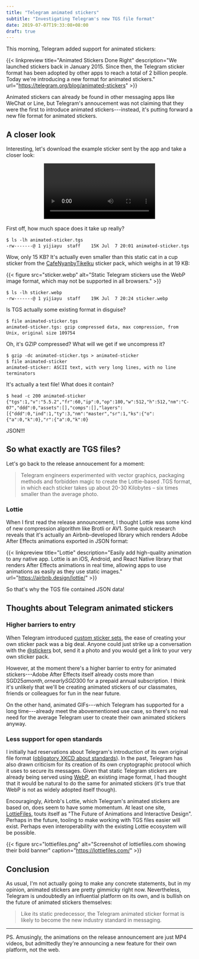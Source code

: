 ```yaml
---
title: "Telegram animated stickers"
subtitle: "Investigating Telegram's new TGS file format"
date: 2019-07-07T19:33:08+08:00
draft: true
---
```


This morning, Telegram added support for animated stickers:

{{< linkpreview title="Animated Stickers Done Right"
description="We launched stickers back in January 2015. Since then, the Telegram sticker format has been adopted by other apps to reach a total of 2 billion people. Today we're introducing a new format for animated stickers."
url="https://telegram.org/blog/animated-stickers" >}}

Animated stickers can already be found in other messaging apps like WeChat or Line, but Telegram's
annoucement was not claiming that they were the first to introduce animated stickers---instead, it's
putting forward a new file format for animated stickers.

## A closer look

Interesting, let's download the example sticker sent by the app and take a closer look:
<div style="text-align: center;">
  <video autoplay loop title="Screenshot of the release announcement in the Telegram app together with an animated sticker">
    <source src="announcement.mp4" type="video/mp4">
    <img src="announcement.png" alt="HTML5 video not supported">
  </video>
</div>

First off, how much space does it take up really?

```console
$ ls -lh animated-sticker.tgs 
-rw-------@ 1 yijiayu  staff    15K Jul  7 20:01 animated-sticker.tgs
```

Wow, only 15 KB? It's actually even smaller than this static cat in a cup sticker from the
[CafeNyanbyTikelku](https://t.me/addstickers/CafeNyanbyTikelku) sticker pack, which weighs in at 19
KB:

{{< figure src="sticker.webp" alt="Static Telegram stickers use the WebP image format, which may not be supported in all browsers." >}}

```console
$ ls -lh sticker.webp 
-rw-------@ 1 yijiayu  staff    19K Jul  7 20:24 sticker.webp
```

Is TGS actually some existing format in disguise?

```console
$ file animated-sticker.tgs 
animated-sticker.tgs: gzip compressed data, max compression, from Unix, original size 109754
```

Oh, it's GZIP compressed? What will we get if we uncompress it?

```console
$ gzip -dc animated-sticker.tgs > animated-sticker
$ file animated-sticker
animated-sticker: ASCII text, with very long lines, with no line terminators
```

It's actually a text file! What does it contain?

```console
$ head -c 200 animated-sticker
{"tgs":1,"v":"5.5.2","fr":60,"ip":0,"op":180,"w":512,"h":512,"nm":"C-07","ddd":0,"assets":[],"comps":[],"layers":[{"ddd":0,"ind":1,"ty":3,"nm":"master","sr":1,"ks":{"o":{"a":0,"k":0},"r":{"a":0,"k":0}
```

JSON!!!

## So what exactly are TGS files?

Let's go back to the release annoucement for a moment:

> Telegram engineers experimented with vector graphics, packaging methods and forbidden magic to create the Lottie-based .TGS format, in which each sticker takes up about 20-30 Kilobytes – six times smaller than the average photo.

### Lottie

When I first read the release announcement, I thought Lottie was some kind of new compression
algorithm like Brotli or AV1. Some quick research reveals that it's actually an Airbnb-developed
library which renders Adobe After Effects animations exported in JSON format:

{{< linkpreview title="Lottie" description="Easily add high-quality animation to any native app. Lottie is an iOS, Android, and React Native library that renders After Effects animations in real time, allowing apps to use animations as easily as they use static images."
url="https://airbnb.design/lottie/" >}}

So that's why the TGS file contained JSON data!

## Thoughts about Telegram animated stickers

### Higher barriers to entry

When Telegram introduced [custom sticker sets](https://telegram.org/blog/stickers-revolution), the
ease of creating your own sticker pack was a big deal. Anyone could just strike up a conversation
with the [@stickers](https://telegram.me/stickers) bot, send it a photo and you would get a link to
your very own sticker pack.

However, at the moment there's a higher barrier to entry for animated stickers---Adobe After Effects
itself already costs more than SGD$25 a month, or nearly SGD$300 for a prepaid annual subscription.
I think it's unlikely that we'll be creating animated stickers of our classmates, friends or
colleagues for fun in the near future.

On the other hand, animated GIFs---which Telegram has supported for a long time---already meet the
abovementioned use case, so there's no real need for the average Telegram user to create their own
animated stickers anyway.

### Less support for open standards

I initially had reservations about Telegram's introduction of its own original file format
([obligatory XKCD about standards](https://xkcd.com/927/)). In the past, Telegram has also drawn
criticism for its creation of its own cryptographic protocol which it uses to secure its messages.
Given that static Telegram stickers are already being served using
[WebP](https://developers.google.com/speed/webp/), an existing image format, I had thought that it
would be natural to do the same for animated stickers (it's true that WebP is not as widely adopted
itself though).

Encouragingly, Airbnb's Lottie, which Telegram's animated stickers are based on, does seem to have
some momentum. At least one site, [LottieFiles](https://lottiefiles.com/), touts itself as "The
Future of Animations and Interactive Design". Perhaps in the future, tooling to make working with
TGS files easier will exist. Perhaps even interoperability with the existing Lottie ecosystem will
be possible.

{{< figure src="lottiefiles.png" alt="Screenshot of lottiefiles.com showing their bold banner"
caption="https://lottiefiles.com/" >}}

## Conclusion

As usual, I'm not actually going to make any concrete statements, but in my opinion, animated
stickers are pretty gimmicky right now. Nevertheless, Telegram is undoubtedly an influential
platform on its own, and is bullish on the future of animated stickers themselves:

> Like its static predecessor, the Telegram animated sticker format is likely to become the new industry standard in messaging.

---

PS. Amusingly, the animations on the release announcement are just MP4 videos, but admittedly
they're announcing a new feature for their own platform, not the web.
